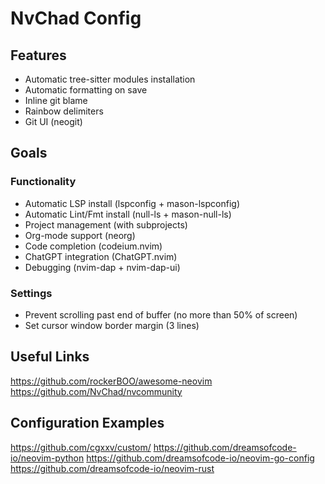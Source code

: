 # NvChad Config

## Features

- Automatic tree-sitter modules installation
- Automatic formatting on save
- Inline git blame
- Rainbow delimiters
- Git UI (neogit)

## Goals

### Functionality

- Automatic LSP install (lspconfig + mason-lspconfig)
- Automatic Lint/Fmt install (null-ls + mason-null-ls)
- Project management (with subprojects)
- Org-mode support (neorg)
- Code completion (codeium.nvim)
- ChatGPT integration (ChatGPT.nvim)
- Debugging (nvim-dap + nvim-dap-ui)

### Settings

- Prevent scrolling past end of buffer (no more than 50% of screen)
- Set cursor window border margin (3 lines)

## Useful Links

https://github.com/rockerBOO/awesome-neovim
https://github.com/NvChad/nvcommunity

## Configuration Examples

https://github.com/cgxxv/custom/
https://github.com/dreamsofcode-io/neovim-python
https://github.com/dreamsofcode-io/neovim-go-config
https://github.com/dreamsofcode-io/neovim-rust
